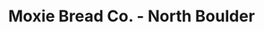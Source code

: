 ---
title: "Moxie Bread Co. - North Boulder"
url: /boulder/moxie-bread-co-north-boulder/
shop: bakery
---